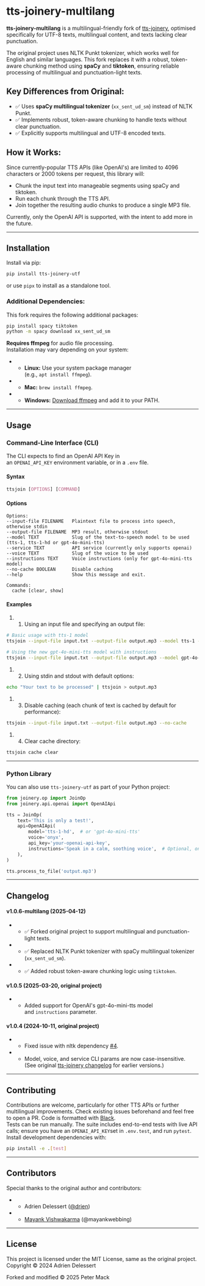 # tts-joinery-multilang

**tts-joinery-multilang** is a multilingual-friendly fork of [tts-joinery](https://github.com/drien/tts-joinery), optimised specifically for UTF-8 texts, multilingual content, and texts lacking clear punctuation.

The original project uses NLTK Punkt tokenizer, which works well for English and similar languages. This fork replaces it with a robust, token-aware chunking method using **spaCy** and **tiktoken**, ensuring reliable processing of multilingual and punctuation-light texts.

## Key Differences from Original:

- ✅ Uses **spaCy multilingual tokenizer** (`xx_sent_ud_sm`) instead of NLTK Punkt.
- ✅ Implements robust, token-aware chunking to handle texts without clear punctuation.
- ✅ Explicitly supports multilingual and UTF-8 encoded texts.

## How it Works:

Since currently-popular TTS APIs (like OpenAI's) are limited to 4096 characters or 2000 tokens per request, this library will:

- Chunk the input text into manageable segments using spaCy and tiktoken.
- Run each chunk through the TTS API.
- Join together the resulting audio chunks to produce a single MP3 file.

Currently, only the OpenAI API is supported, with the intent to add more in the future.

---

## Installation

Install via pip:  

```bash
pip install tts-joinery-utf
```

  
or use `pipx` to install as a standalone tool.  

### Additional Dependencies:

This fork requires the following additional packages:  

```bash
pip install spacy tiktoken
python -m spacy download xx_sent_ud_sm
```

  
**Requires ffmpeg** for audio file processing.  
Installation may vary depending on your system:  
* *   **Linux:** Use your system package manager (e.g., `apt install ffmpeg`).
* *   **Mac:** `brew install ffmpeg`.
* *   **Windows:** [Download ffmpeg](https://ffmpeg.org/download.html#build-windows) and add it to your PATH.  

* * *

## Usage

### Command-Line Interface (CLI)

The CLI expects to find an OpenAI API Key in an `OPENAI_API_KEY` environment variable, or in a `.env` file.  

#### Syntax

```css
ttsjoin [OPTIONS] [COMMAND]
```

  

#### Options

```vim
Options:
--input-file FILENAME   Plaintext file to process into speech, otherwise stdin
--output-file FILENAME  MP3 result, otherwise stdout
--model TEXT            Slug of the text-to-speech model to be used (tts-1, tts-1-hd or gpt-4o-mini-tts)
--service TEXT          API service (currently only supports openai)
--voice TEXT            Slug of the voice to be used
--instructions TEXT     Voice instructions (only for gpt-4o-mini-tts model)
--no-cache BOOLEAN      Disable caching
--help                  Show this message and exit.

Commands:
  cache [clear, show]
```

  

#### Examples

1. 1.  Using an input file and specifying an output file:  

```bash
# Basic usage with tts-1 model
ttsjoin --input-file input.txt --output-file output.mp3 --model tts-1 --service openai --voice onyx

# Using the new gpt-4o-mini-tts model with instructions
ttsjoin --input-file input.txt --output-file output.mp3 --model gpt-4o-mini-tts --voice ballad --instructions "Speak in a calm, soothing voice"
```

  
1. 2.  Using stdin and stdout with default options:  

```bash
echo "Your text to be processed" | ttsjoin > output.mp3
```

  
1. 3.  Disable caching (each chunk of text is cached by default for performance):  

```bash
ttsjoin --input-file input.txt --output-file output.mp3 --no-cache
```

  
1. 4.  Clear cache directory:  

```bash
ttsjoin cache clear
```

  

* * *

### Python Library

You can also use `tts-joinery-utf` as part of your Python project:  

```python
from joinery.op import JoinOp
from joinery.api.openai import OpenAIApi

tts = JoinOp(
    text='This is only a test!',
    api=OpenAIApi(
        model='tts-1-hd',  # or 'gpt-4o-mini-tts'
        voice='onyx',
        api_key='your-openai-api-key',
        instructions='Speak in a calm, soothing voice',  # Optional, only for gpt-4o-mini-tts
    ),
)

tts.process_to_file('output.mp3')
```

  

* * *

## Changelog

#### v1.0.6-multilang (2025-04-12)

* *   ✅ Forked original project to support multilingual and punctuation-light texts.
* *   ✅ Replaced NLTK Punkt tokenizer with spaCy multilingual tokenizer (`xx_sent_ud_sm`).
* *   ✅ Added robust token-aware chunking logic using `tiktoken`.  

#### v1.0.5 (2025-03-20, original project)

* *   Added support for OpenAI's gpt-4o-mini-tts model and `instructions` parameter.  

#### v1.0.4 (2024-10-11, original project)

* *   Fixed issue with nltk dependency [#4](https://github.com/drien/tts-joinery/issues/5).
* *   Model, voice, and service CLI params are now case-insensitive.  
(See original [tts-joinery changelog](https://github.com/drien/tts-joinery) for earlier versions.)  

* * *

## Contributing

Contributions are welcome, particularly for other TTS APIs or further multilingual improvements. Check existing issues beforehand and feel free to open a PR. Code is formatted with [Black](https://github.com/psf/black).  
Tests can be run manually. The suite includes end-to-end tests with live API calls; ensure you have an `OPENAI_API_KEY`set in `.env.test`, and run `pytest`. Install development dependencies with:  

```bash
pip install -e .[test]
```

  

* * *

## Contributors

Special thanks to the original author and contributors:  
* *   Adrien Delessert ([@drien](https://github.com/drien))
* *   [Mayank Vishwakarma](mailto:mayank@mynk.me) (@mayankwebbing)  

* * *

## License

This project is licensed under the MIT License, same as the original project.  
Copyright © 2024 Adrien Delessert

Forked and modified © 2025 Peter Mack
